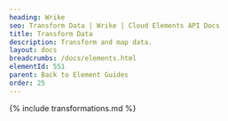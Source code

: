 ```yaml
---
heading: Wrike
seo: Transform Data | Wrike | Cloud Elements API Docs
title: Transform Data
description: Transform and map data.
layout: docs
breadcrumbs: /docs/elements.html
elementId: 551
parent: Back to Element Guides
order: 25
---
```


{% include transformations.md %}

